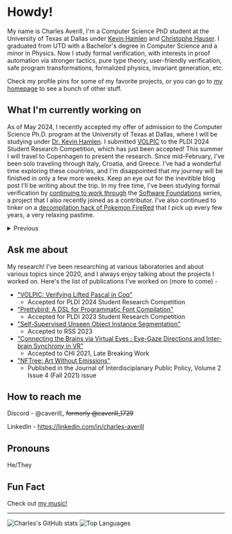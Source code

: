 # Howdy!
My name is Charles Averill, I'm a Computer Science PhD student at the University of Texas at Dallas under [Kevin Hamlen](https://personal.utdallas.edu/~hamlen/index.html) and [Christophe Hauser](https://faculty-directory.dartmouth.edu/christophe-hauser). 
I graduated from UTD with a Bachelor's degree in Computer Science and a minor in Physics.
Now I study formal verification, with interests in proof automation via stronger tactics, pure type theory, user-friendly verification, safe program transformations, formalized physics, invariant generation, etc.

Check my profile pins for some of my favorite projects, or you can go to [my homepage](https://seashell.charles.systems/) to see a bunch of other stuff. 

## What I'm currently working on

As of May 2024, I recently accepted my offer of admission to the Computer Science Ph.D. program at the University of Texas at Dallas, where I will be studying under [Dr. Kevin Hamlen](https://personal.utdallas.edu/~hamlen/). I submitted [VOLPIC](https://github.com/CharlesAverill/volpic.git) to the PLDI 2024 Student Research Competition, which has just been accepted! This summer I will travel to Copenhagen to present the research. Since mid-February, I've been solo traveling through Italy, Croatia, and Greece. I've had a wonderful time exploring these countries, and I'm disappointed that my journey will be finished in only a few more weeks. Keep an eye out for the inevitible blog post I'll be writing about the trip. In my free time, I've been studying formal verification by [continuing to work through](https://github.com/CharlesAverill/Software-Foundations-Checklist) the [Software Foundations](https://softwarefoundations.cis.upenn.edu/) series, a project that I also recently joined as a contributor. I've also continued to tinker on a [decompilation hack of Pokemon FireRed](https://github.com/CharlesAverill/pokefirered.git) that I pick up every few years, a very relaxing pastime.

<details>
  <summary>Previous</summary>

<details>
  <summary>February 2024</summary>
  
  > As of February 2024, I recently graduated with my Bachelor's degree in Computer Science with a minor in Physics! I've also submitted my applications for Formal Verification Ph.D. programs at Carnegie Mellon University, Cornell University, The University of Pennsylvania, The University of Washington, MIT, and Oxford University, still waiting on results from each. For the past month I've worked on a few projects, most notably [VOLPIC](https://github.com/CharlesAverill/volpic.git), a formal verification platform for the Pascal programming language using Coq. I gave [this presentation](https://seashell.charles.systems/writings/volpic.pdf) at the Dallas Hackers Association on my progress. In addition to writing code, I've been preparing for my upcoming trip to the Mediterranean by continuing to study Greek (I'm on month 7) and catch up on Italian. I made [this page](https://seashell.charles.systems/travel/crutch) to keep track of phrases I'd like to remember. I've also started to play Chess again, [add me on Chess.com](https://friend.chess.com/Axt9x)!
</details>

<details>
  <summary>September 2023</summary>

  > As of September 2023, I recently attended IEEE Quantum Week 2023 on scholarship from the NSF. I'm currently applying for graduate CS programs at schools like CMU, UPenn, UW, and Oxford. I'm continuing my research with [Dr. Kevin Hamlen](https://personal.utdallas.edu/~hamlen/) on bottom-up verification of binary programs. I'm working on [NAME](https://github.com/utdscheld/name), a language-agnostic, modular assembly language emulation pipeline as my senior capstone project, I'm teaching the second iteration of my [Introduction to Compiler Design course](https://seashell.charles.systems/teaching/ICD), and I [started playing Go](https://online-go.com/user/view/1392760). Send me a challenge!
</details>

<details>
  <summary>July 2023</summary>
  
  > As of July 2023, I recently attended PLDI 2023 and presented my poster for [Prettybird](https://github.com/CharlesAverill/prettybird) at the [Student Research Competition](https://pldi23.sigplan.org/details/pldi-2023-src/9/Prettybird-A-DSL-for-Programmatic-Font-Compilation). I'm interning at NVIDIA on the Linux Graphics Testing team for the second time, and I'm researching with [Dr. Kevin Hamlen](https://personal.utdallas.edu/~hamlen/) on bottom-up verification of binary programs. I'm refining the curriculum for my [Practical Compiler Design course](https://seashell.charles.systems/teaching/PCD) for the Fall 23 semester, and I'm ramping up to apply for graduate school for the 2024-2025 school year.
</details>
  
<details>
  <summary>March 2023</summary>

  > As of March 2023, I have just submitted an extended abstract of [Prettybird](https://github.com/CharlesAverill/prettybird) to the PLDI 2023 Student Research Competition. I began teaching my [Practical Compiler Design](https://seashell.charles.systems/teaching/PCD) course this semester, and it's going strong. I'll be presenting a talk on Formal Program Verification at the first Dallas Cyberfest soon.
</details>

<details>
  <summary>November 2022</summary>
  
  > As of November 2022, I have just finished working on [Prettybird](https://github.com/CharlesAverill/prettybird), a functional programming language for font generation. I submitted a paper for this project to PLDI 2023 and am waiting to hear back.
  > 
  > I am preparing to teach a course in practical compiler design next semester to a tentative 50 students, the code and lectures for this course will be public soon.
</details>

<details>
  <summary>Summer 2022</summary>
  
  > As of Summer 2022, I am working on [Ocarina of Time: Legendary Edition](https://github.com/CharlesAverill/oot_le), a decompilation hack of OOT intended to add story elements (and whatever else I want) from the OOT manga. It's been tons of fun, and the decomp is still in the early documentation phase, so it's like trekking through a jungle most of the time. <br><br> I'm also planning on revisiting [Purple](https://github.com/CharlesAverill/Purple), I have a few ideas of how to go about it and I'm excited to revisit.

</details>

<details>
  <summary>April 2022</summary>
  
  > As of April 2022, I am in between a few projects. [YARR](https://github.com/CharlesAverill/yarr) is now a fully-functional (and mostly realtime) raytracing renderer written in CUDA C/C++. This project was incredibly fun, I strongly recommend a rendering project to anyone. I'm studying relativity with the intent to add relativistic rendering to the project, with the end goal of drawing some black holes. <br><br> I'm also working on a 3D remake of [atc](https://github.com/vattam/BSDGames/tree/master/atc), a very addicting terminal game I've been playing instead of paying attention in class.

 </details>

<details>
  <summary>October 2021</summary>
  
  > As of October 2021, I am currently working on [Purple](https://github.com/CharlesAverill/Purple), a simple compiled language! I'm learning a lot more about assembly and compiler design, and it's a lot of fun designing your own programming language!

</details>
</details>

## Ask me about

My research! I've been researching at various laboratories and about various topics since 2020, and I always enjoy talking about the projects I worked on. Here's the list of publications I've worked on (more to come) - 
- ["VOLPIC: Verifying Lifted Pascal in Coq"](https://seashell.charles.systems/publications/VOLPIC_SRC.pdf)
  - Accepted for PLDI 2024 Student Research Competition
- ["Prettybird: A DSL for Programmatic Font Compilation"](https://seashell.charles.systems/writings/prettybird_pldi23_submission.pdf)
  - Accepted for PLDI 2023 Student Research Competition
- ["Self-Supervised Unseen Object Instance Segmentation"](https://seashell.charles.systems/publications/SSUOISLTRI.pdf)
  - Accepted to RSS 2023
- [“Connecting the Brains via Virtual Eyes : Eye-Gaze Directions and Inter-brain Synchrony in VR”](https://seashell.charles.systems/publications/CTBVVE_EGDaIBSVR.pdf)
  - Accepted to CHI 2021, Late Breaking Work
- ["NFTree: Art Without Emissions"](https://seashell.charles.systems/publications/JIPP_2_4_Technology_in_Policy.pdf)
  - Published in the Journal of Interdisciplanary Public Policy, Volume 2 Issue 4 (Fall 2021) issue

## How to reach me

Discord - @caverill_ ~~formerly @caverill_1729~~

LinkedIn - https://linkedin.com/in/charles-averill

## Pronouns

He/They

## Fun Fact

Check out [my music!](https://open.spotify.com/artist/2iq3tMDG0sMLoRAL1d0nKu?si=s79ZNjaYRGGj71DygdNrlg)

---

![Charles's GitHub stats](https://github-readme-stats.vercel.app/api?username=CharlesAverill&theme=neon&show_icons=true&show=reviews,discussions_started,discussions_answered,prs_merged,prs_merged_percentage) 
![Top Languages](https://github-readme-stats.vercel.app/api/top-langs/?username=charlesaverill&theme=neon&langs_count=10&hide=html,hlsl,css,asp.net,swift,shaderlab,asp,go,javascript,jupyter%20notebook,c%2B%2B,java&layout=donut)

<!--
**CharlesAverill/CharlesAverill** is a ✨ _special_ ✨ repository because its `README.md` (this file) appears on your GitHub profile.

Here are some ideas to get you started:

- 🔭 I’m currently working on ...
- 🌱 I’m currently learning ...
- 👯 I’m looking to collaborate on ...
- 🤔 I’m looking for help with ...
- 💬 Ask me about ...
- 📫 How to reach me: ...
- 😄 Pronouns: ...
- ⚡ Fun fact: ...
-->
